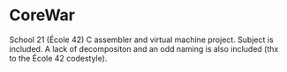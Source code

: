 # CoreWar
School 21 (École 42) C assembler and virtual machine project. 
Subject is included. 
A lack of decompositon and an odd naming is also included (thx to the École 42 codestyle).
